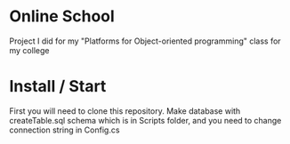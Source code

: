 # Online School
Project I did for my "Platforms for Object-oriented programming" class for my college

# Install / Start
First you will need to clone this repository.
Make database with createTable.sql schema which is in Scripts folder, and you need to change connection string in Config.cs

